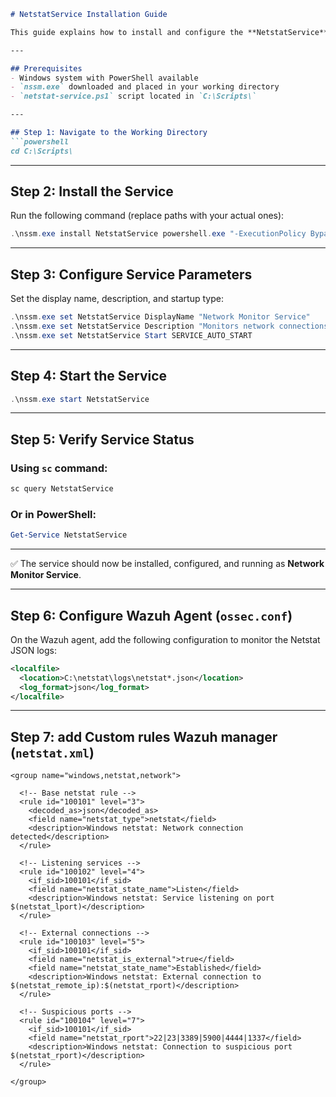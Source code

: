 ````markdown
# NetstatService Installation Guide

This guide explains how to install and configure the **NetstatService** using [NSSM (Non-Sucking Service Manager)](https://nssm.cc/) to monitor network connections for Wazuh.

---

## Prerequisites
- Windows system with PowerShell available
- `nssm.exe` downloaded and placed in your working directory
- `netstat-service.ps1` script located in `C:\Scripts\`

---

## Step 1: Navigate to the Working Directory
```powershell
cd C:\Scripts\
````

---

## Step 2: Install the Service

Run the following command (replace paths with your actual ones):

```powershell
.\nssm.exe install NetstatService powershell.exe "-ExecutionPolicy Bypass -File C:\Scripts\netstat-service.ps1"
```

---

## Step 3: Configure Service Parameters

Set the display name, description, and startup type:

```powershell
.\nssm.exe set NetstatService DisplayName "Network Monitor Service"
.\nssm.exe set NetstatService Description "Monitors network connections for Wazuh"
.\nssm.exe set NetstatService Start SERVICE_AUTO_START
```

---

## Step 4: Start the Service

```powershell
.\nssm.exe start NetstatService
```

---

## Step 5: Verify Service Status

### Using `sc` command:

```cmd
sc query NetstatService
```

### Or in PowerShell:

```powershell
Get-Service NetstatService
```

---

✅ The service should now be installed, configured, and running as **Network Monitor Service**.

---
## Step 6: Configure Wazuh Agent (`ossec.conf`)

On the Wazuh agent, add the following configuration to monitor the Netstat JSON logs:

```xml
<localfile>
  <location>C:\netstat\logs\netstat*.json</location>
  <log_format>json</log_format>
</localfile>
```
---
## Step 7: add Custom rules Wazuh manager (`netstat.xml`)
```
<group name="windows,netstat,network">

  <!-- Base netstat rule -->
  <rule id="100101" level="3">
    <decoded_as>json</decoded_as>
    <field name="netstat_type">netstat</field>
    <description>Windows netstat: Network connection detected</description>
  </rule>

  <!-- Listening services -->
  <rule id="100102" level="4">
    <if_sid>100101</if_sid>
    <field name="netstat_state_name">Listen</field>
    <description>Windows netstat: Service listening on port $(netstat_lport)</description>
  </rule>

  <!-- External connections -->
  <rule id="100103" level="5">
    <if_sid>100101</if_sid>
    <field name="netstat_is_external">true</field>
    <field name="netstat_state_name">Established</field>
    <description>Windows netstat: External connection to $(netstat_remote_ip):$(netstat_rport)</description>
  </rule>

  <!-- Suspicious ports -->
  <rule id="100104" level="7">
    <if_sid>100101</if_sid>
    <field name="netstat_rport">22|23|3389|5900|4444|1337</field>
    <description>Windows netstat: Connection to suspicious port $(netstat_rport)</description>
  </rule>

</group>
```
